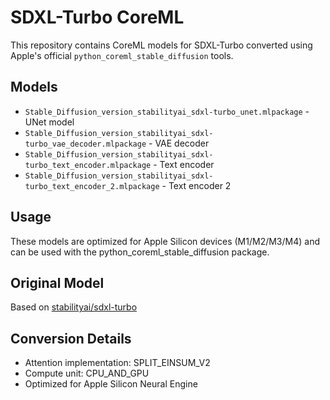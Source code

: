 # SDXL-Turbo CoreML

This repository contains CoreML models for SDXL-Turbo converted using Apple's official `python_coreml_stable_diffusion` tools.

## Models

- `Stable_Diffusion_version_stabilityai_sdxl-turbo_unet.mlpackage` - UNet model
- `Stable_Diffusion_version_stabilityai_sdxl-turbo_vae_decoder.mlpackage` - VAE decoder
- `Stable_Diffusion_version_stabilityai_sdxl-turbo_text_encoder.mlpackage` - Text encoder
- `Stable_Diffusion_version_stabilityai_sdxl-turbo_text_encoder_2.mlpackage` - Text encoder 2

## Usage

These models are optimized for Apple Silicon devices (M1/M2/M3/M4) and can be used with the python_coreml_stable_diffusion package.

## Original Model

Based on [stabilityai/sdxl-turbo](https://huggingface.co/stabilityai/sdxl-turbo)

## Conversion Details

- Attention implementation: SPLIT_EINSUM_V2
- Compute unit: CPU_AND_GPU
- Optimized for Apple Silicon Neural Engine